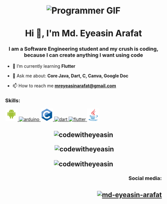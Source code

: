 
<h1 align="center"><img  width="400" src="https://cdn.dribbble.com/users/1162077/screenshots/3848914/programmer.gif" alt="Programmer GIF"></h2>
<h1 align="center">Hi 👋, I'm Md. Eyeasin Arafat</h1>

<h3 align="center">I am a Software Engineering student and my crush is coding, because I can create anything I want using code</h3>


- 🌱 I’m currently learning **Flutter**

- 💬 Ask me about: **Core Java, Dart, C, Canva, Google Doc**

- 📫 How to reach me **mreyeasinarafat@gmail.com**



<h3 align="left">Skills:</h3>
<p align="left"> <a href="https://developer.android.com" target="_blank" rel="noreferrer"> <img src="https://raw.githubusercontent.com/devicons/devicon/master/icons/android/android-original-wordmark.svg" alt="android" width="40" height="40"/> </a> <a href="https://www.arduino.cc/" target="_blank" rel="noreferrer"> <img src="https://cdn.worldvectorlogo.com/logos/arduino-1.svg" alt="arduino" width="40" height="40"/> </a> <a href="https://www.cprogramming.com/" target="_blank" rel="noreferrer"> <img src="https://raw.githubusercontent.com/devicons/devicon/master/icons/c/c-original.svg" alt="c" width="40" height="40"/> </a> <a href="https://dart.dev" target="_blank" rel="noreferrer"> <img src="https://www.vectorlogo.zone/logos/dartlang/dartlang-icon.svg" alt="dart" width="40" height="40"/> </a> <a href="https://flutter.dev" target="_blank" rel="noreferrer"> <img src="https://www.vectorlogo.zone/logos/flutterio/flutterio-icon.svg" alt="flutter" width="40" height="40"/> </a> <a href="https://www.java.com" target="_blank" rel="noreferrer"> <img src="https://raw.githubusercontent.com/devicons/devicon/master/icons/java/java-original.svg" alt="java" width="40" height="40"/> </a> </p>

<h2 align="center"><p><img  src="https://github-readme-stats.vercel.app/api/top-langs?username=codewitheyeasin&show_icons=true&locale=en&layout=compact" alt="codewitheyeasin" /></p>


<p>&nbsp;<img  src="https://github-readme-stats.vercel.app/api?username=codewitheyeasin&show_icons=true&locale=en" alt="codewitheyeasin" /></p>

<p><img align="center" src="https://github-readme-streak-stats.herokuapp.com/?user=codewitheyeasin&" alt="codewitheyeasin" /></p></h2>
<h3 align="right">Social media:</h3>
<p align="left">
<h2 align="right"><a href="https://linkedin.com/in/md-eyeasin-arafat" target="blank"><img align="center" src="https://raw.githubusercontent.com/rahuldkjain/github-profile-readme-generator/master/src/images/icons/Social/linked-in-alt.svg" alt="md-eyeasin-arafat" height="30" width="40" /></a>
</p></h2>
